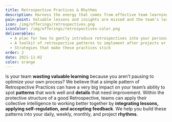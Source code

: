 ```yaml
---
title: Retrospective Practices & Rhythms 
description: Harness the energy that comes from effective team learning that looks backwards to move forwards
pain-point: Valuable lessons and insights are missed and the team’s learning process limps along 
icon: /img/offerings/retrospectives.png
iconColor: /img/offerings/retrospectives-color.png
deliverables:
  - A plan for how to gently introduce retrospectives into your personal life or team
  - A toolkit of retrospective patterns to implement after projects or work sprints
  - Strategies that make these practices stick
order: 2
date: 2021-11-02
color: orange
---
```


Is your team **wasting valuable learning** because you aren’t pausing to optimize your own process? We believe that a simple pattern of Retrospective Practices can have a very big impact on your team’s ability to spot **patterns** that work well and **details** that need improvement. Within the protective structure of a good Retrospective, teams can apply their collective intelligence to working better together by **integrating lessons, applying self-regulation, and accepting feedback**. We help you build these patterns into your daily, weekly, monthly, and project **rhythms**. 